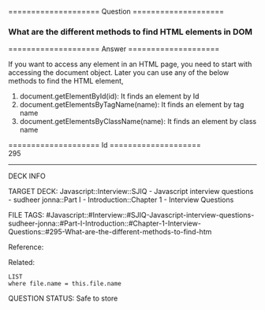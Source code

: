 ==================== Question ====================  

### What are the different methods to find HTML elements in DOM  

==================== Answer ====================  

If you want to access any element in an HTML page, you need to start with
accessing the document object. Later you can use any of the below methods to
find the HTML element,

1. document.getElementById(id): It finds an element by Id
2. document.getElementsByTagName(name): It finds an element by tag name
3. document.getElementsByClassName(name): It finds an element by class name

==================== Id ====================  
295

---

DECK INFO

TARGET DECK: Javascript::Interview::SJIQ - Javascript interview questions - sudheer jonna::Part I - Introduction::Chapter 1 - Interview Questions

FILE TAGS: #Javascript::#Interview::#SJIQ-Javascript-interview-questions-sudheer-jonna::#Part-I-Introduction::#Chapter-1-Interview-Questions::#295-What-are-the-different-methods-to-find-htm

Reference:

Related:

```dataview
LIST
where file.name = this.file.name
```

QUESTION STATUS: Safe to store
